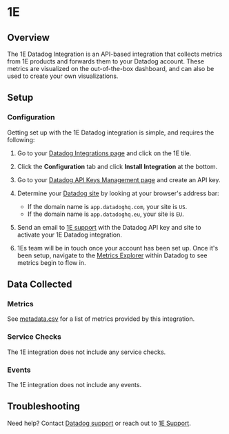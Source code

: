 # 1E

## Overview

The 1E Datadog Integration is an API-based integration that collects metrics from 1E products and forwards them to your Datadog account. These metrics are visualized on the out-of-the-box dashboard, and can also be used to  create your own visualizations. 

## Setup

### Configuration

Getting set up with the 1E Datadog integration is simple, and requires the following:

1. Go to your [Datadog Integrations page][1] and click on the 1E tile.

2. Click the **Configuration** tab and click **Install Integration** at the bottom.

3. Go to your [Datadog API Keys Management page][2] and create an API key.

4. Determine your [Datadog site][6] by looking at your browser's address bar:

   - If the domain name is `app.datadoghq.com`, your site is `US`.
   - If the domain name is `app.datadoghq.eu`, your site is `EU`.

5. Send an email to [1E support](mailto:support@1e.com) with the Datadog API key and site to activate your 1E Datadog integration.

6. 1Es team will be in touch once your account has been set up. Once it's been setup, navigate to the [Metrics Explorer][7] within Datadog to see metrics begin to flow in.

## Data Collected

### Metrics

See [metadata.csv][3] for a list of metrics provided by this integration.

### Service Checks

The 1E integration does not include any service checks.

### Events

The 1E integration does not include any events.

## Troubleshooting

Need help? Contact [Datadog support][4] or reach out to [1E Support][5].

[1]: https://app.datadoghq.com/account/settings#integrations
[2]: https://app.datadoghq.com/organization-settings/api-keys
[3]: https://github.com/DataDog/integrations-extras/blob/master/1e/metadata.csv
[4]: https://docs.datadoghq.com/help/
[5]: https://www.1e.com/
[6]: https://docs.datadoghq.com/getting_started/site/
[7]: https://docs.datadoghq.com/metrics/explorer/
